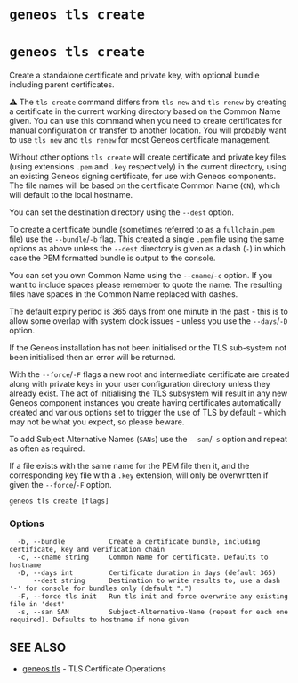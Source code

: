 # `geneos tls create`

# `geneos tls create`

Create a standalone certificate and private key, with optional bundle including parent certificates.

⚠ The `tls create` command differs from `tls new` and `tls renew` by creating a certificate in the current working directory based on the Common Name given. You can use this command when you need to create certificates for manual configuration or transfer to another location. You will probably want to use `tls new` and `tls renew` for most Geneos certificate management.

Without other options `tls create` will create certificate and private key files (using extensions `.pem` and `.key` respectively) in the current directory, using an existing Geneos signing certificate, for use with Geneos components. The file names will be based on the certificate Common Name (`CN`), which will default to the local hostname.

You can set the destination directory using the `--dest` option.

To create a certificate bundle (sometimes referred to as a `fullchain.pem` file) use the `--bundle`/`-b` flag. This created a single `.pem` file using the same options as above unless the `--dest` directory is given as a dash (`-`) in which case the PEM formatted bundle is output to the console.

You can set you own Common Name using the `--cname`/`-c` option. If you want to include spaces please remember to quote the name. The resulting files have spaces in the Common Name replaced with dashes.

The default expiry period is 365 days from one minute in the past - this is to allow some overlap with system clock issues - unless you use the `--days`/`-D` option.

If the Geneos installation has not been initialised or the TLS sub-system not been initialised then an error will be returned.

With the `--force`/`-F` flags a new root and intermediate certificate are created along with private keys in your user configuration directory unless they already exist. The act of initialising the TLS subsystem will result in any new Geneos component instances you create having certificates automatically created and various options set to trigger the use of TLS by default - which may not be what you expect, so please beware.

To add Subject Alternative Names (`SANs`) use the `--san`/`-s` option and repeat as often as required.

If a file exists with the same name for the PEM file then it, and the corresponding key file with a `.key` extension, will only be overwritten if given the `--force`/`-F` option.

```text
geneos tls create [flags]
```

### Options

```text
  -b, --bundle           Create a certificate bundle, including certificate, key and verification chain
  -c, --cname string     Common Name for certificate. Defaults to hostname
  -D, --days int         Certificate duration in days (default 365)
      --dest string      Destination to write results to, use a dash '-' for console for bundles only (default ".")
  -F, --force tls init   Run tls init and force overwrite any existing file in 'dest'
  -s, --san SAN          Subject-Alternative-Name (repeat for each one required). Defaults to hostname if none given
```

## SEE ALSO

* [geneos tls](geneos_tls.md)	 - TLS Certificate Operations
